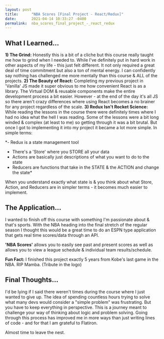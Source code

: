 ```yaml
---
layout: post
title:      "NBA Scores [Final Project - React/Redux]"
date:       2021-04-14 10:33:27 -0400
permalink:  nba_scores_final_project_-_react_redux
---
```


## What I Learned...

**1) The Grind:** Honestly this is a bit of a cliche but this course really taught me how to grind when I needed to. While I've definitely put in hard work in other aspects of my life - this just felt different. It not only required a great deal of time commitment but also a ton of mental energy. I can confidently say nothing has challenged me more mentally than this course & ALL of the projects.
**2) The Beauty of React:** Completing my previous project in 'Vanilla' JS made it super obvious to me how convenient React is as a library. The Virtual DOM & reusable components make the entire development process a bit easier. However - at the end of the day it's all JS so there aren't crazy differences where using React becomes a no brainer for any project regardless of the scale.
**3) Redux Isn't Rocket Science:** While reading the lessons in the course there were definitely times where I had no idea what the hell I was reading. Some of the lessons were a bit long winded & complex (at least to me) so getting through it was a bit brutal. But once I got to implementing it into my project it became a lot more simple. In simple terms:

*- Redux is a state management tool
- There's a 'Store' where you STORE all your data
- Actions are basically just descriptions of what you want to do to the state
- Reducers are functions that take in the STATE & the ACTION and change the state*

When you understand exactly what state is & you think about what Store, Action, and Reducers are in simpler terms - it becomes much easier to implement.

## The Application...

I wanted to finish off this course with something I'm passionate about & that's sports. With the NBA heading into the final stretch of the regular season I thought this would be a great time to do an ESPN type application that gets real time scores/data through an API. 

**'NBA Scores'** allows you to easily see past and present scores as well as allows you to view a league schedule & individual team results/schedule.

**Fun Fact:** I finished this project exactly 5 years from Kobe's last game in the NBA. RIP Mamba. (Tribute in the logo)

## Final Thoughts...

I'd be lying if I said there weren't times during the course where I just wanted to give up. The idea of spending countless hours trying to solve what many devs would consider a "simple problem" was frustrating. But you have to keep everything in perspective. This is a journey meant to challenge your way of thinking about logic and problem solving. Going through this process has improved me in more ways than just writing lines of code - and for that I am grateful to Flatiron.

Almost time to leave the nest.


